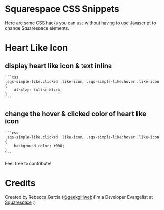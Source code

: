 Squarespace CSS Snippets
========================
Here are some CSS hacks you can use without having to use Javascript to change Squarespace elements.


# Heart Like Icon #
## display heart like icon & text inline
	```css
	.sqs-simple-like.clicked .like-icon, .sqs-simple-like:hover .like-icon {
		display: inline-block;
	}
	```

## change the hover & clicked color of heart like icon
	```css
	.sqs-simple-like.clicked .like-icon, .sqs-simple-like:hover .like-icon {
		background-color: #000;
	}
	```

Feel free to contribute!

Credits
========

Created by Rebecca Garcia ([@geekgirlweb](http://twitter.com/geekgirlweb))I'm a Developer Evangelist at [Squarespace](http://squarespace.com) :)